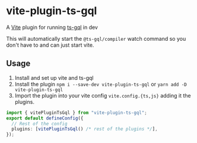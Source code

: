 # vite-plugin-ts-gql

A [Vite](https://vitejs.dev/) plugin for running [ts-gql](https://github.com/Thinkmill/ts-gql) in dev

This will automatically start the `@ts-gql/compiler` watch command so you don't have to and can just start vite.

## Usage

1. Install and set up vite and ts-gql
1. Install the plugin `npm i --save-dev vite-plugin-ts-gql` or `yarn add -D vite-plugin-ts-gql`
1. Import the plugin into your vite config `vite.config.{ts,js}` adding it the plugins.

```ts
import { vitePluginTsGql } from "vite-plugin-ts-gql";
export default defineConfig({
  // Rest of the config
  plugins: [vitePluginTsGql() /* rest of the plugins */],
});
```
